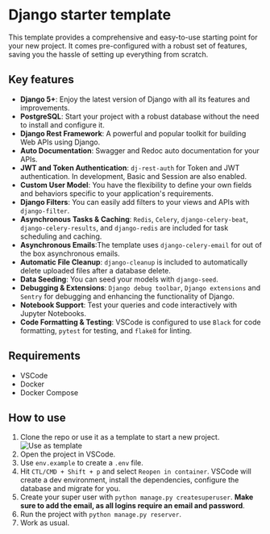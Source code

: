 # Django starter template

This template provides a comprehensive and easy-to-use starting point for your new project. It comes pre-configured with a robust set of features, saving you the hassle of setting up everything from scratch.

## Key features

- **Django 5+**: Enjoy the latest version of Django with all its features and improvements.
- **PostgreSQL**: Start your project with a robust database without the need to install and configure it.
- **Django Rest Framework**: A powerful and popular toolkit for building Web APIs using Django.
- **Auto Documentation**: Swagger and Redoc auto documentation for your APIs.
- **JWT and Token Authentication**: `dj-rest-auth` for Token and JWT authentication. In development, Basic and Session are also enabled.
- **Custom User Model**: You have the flexibility to define your own fields and behaviors specific to your application's requirements.
- **Django Filters**: You can easily add filters to your views and APIs with `django-filter`.
- **Asynchronous Tasks & Caching**: `Redis`, `Celery`, `django-celery-beat`, `django-celery-results`, and `django-redis` are included for task scheduling and caching.
- **Asynchronous Emails**:The template uses `django-celery-email` for out of the box asynchronous emails.
- **Automatic File Cleanup**: `django-cleanup` is included to automatically delete uploaded files after a database delete.
- **Data Seeding**: You can seed your models with `django-seed`.
- **Debugging & Extensions**: `Django debug toolbar`, `Django extensions` and `Sentry` for debugging and enhancing the functionality of Django.
- **Notebook Support**: Test your queries and code interactively with Jupyter Notebooks.
- **Code Formatting & Testing**: VSCode is configured to use `Black` for code formatting, `pytest` for testing, and `flake8` for linting.

## Requirements

- VSCode
- Docker
- Docker Compose

## How to use

1. Clone the repo or use it as a template to start a new project.
![Use as template](https://docs.github.com/assets/images/help/repository/use-this-template-button.png)
2. Open the project in VSCode.
3. Use `env.example` to create a `.env` file.
4. Hit `CTL/CMD + Shift + p` and select `Reopen in container`. VSCode will create a dev environment, install the dependencies, configure the database and migrate for you.
5. Create your super user with `python manage.py createsuperuser`. **Make sure to add the email, as all logins require an email and password**.
6. Run the project with `python manage.py reserver`.
7. Work as usual.
